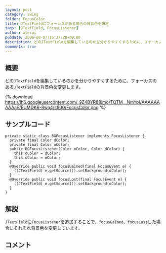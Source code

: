 ```yaml
---
layout: post
category: swing
folder: FocusColor
title: JTextFieldにフォーカスがある場合の背景色を設定
tags: [JTextField, FocusListener]
author: aterai
pubdate: 2006-08-07T16:37:20+09:00
description: どのJTextFieldを編集しているのかを分かりやすくするために、フォーカスのあるJTextFieldの背景色を変更します。
comments: true
---
```

## 概要
どの`JTextField`を編集しているのかを分かりやすくするために、フォーカスのある`JTextField`の背景色を変更します。

{% download https://lh6.googleusercontent.com/_9Z4BYR88imo/TQTM__NmYpI/AAAAAAAAAaE/EUMDKR-Rwa4/s800/FocusColor.png %}

## サンプルコード
<pre class="prettyprint"><code>private static class BGFocusListener implements FocusListener {
  private final Color dColor;
  private final Color oColor;
  public BGFocusListener(Color oColor, Color dColor) {
    this.dColor = dColor;
    this.oColor = oColor;
  }
  @Override public void focusGained(final FocusEvent e) {
    ((JTextField) e.getSource()).setBackground(dColor);
  }
  @Override public void focusLost(final FocusEvent e) {
    ((JTextField) e.getSource()).setBackground(oColor);
  }
}
</code></pre>

## 解説
`JTextField`に`FocusListener`を追加することで、`focusGained`、`focusLost`した場合にそれぞれ背景色を変更しています。

## コメント
